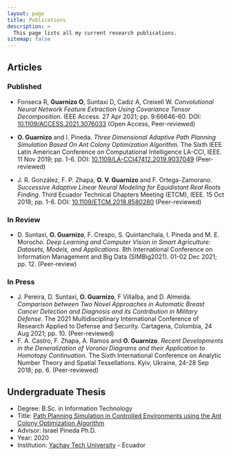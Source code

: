 ```yaml
---
layout: page
title: Publications
description: >
  This page lists all my current research publications.
sitemap: false
---
```

<!--author-->

## Articles

### Published

* Fonseca R, **Guarnizo O**, Suntaxi D, Cadiz A, Creixell W. *Convolutional Neural Network Feature Extraction Using Covariance Tensor Decomposition.* IEEE Access. 27 Apr 2021; pp. 9:66646-60. DOI: [10.1109/ACCESS.2021.3076033](https://ieeexplore.ieee.org/abstract/document/9416639) (Open Access, Peer-reviewed) 

* **O. Guarnizo** and I. Pineda. *Three Dimensional Adaptive Path Planning Simulation Based On Ant Colony Optimization Algorithm.* The Sixth IEEE Latin American Conference on Computational Intelligence LA-CCI, IEEE. 11 Nov 2019; pp. 1-6. DOI: [10.1109/LA-CCI47412.2019.9037049](https://ieeexplore.ieee.org/abstract/document/9037049) (Peer-reviewed)

* J. R. González, F. P. Zhapa, **O. V. Guarnizo** and F. Ortega-Zamorano. *Successive Adaptive Linear Neural Modeling for Equidistant Real Roots Finding*. Third Ecuador Technical Chapters Meeting (ETCM), IEEE. 15 Oct 2018; pp. 1-6. DOI: [10.1109/ETCM.2018.8580280](https://ieeexplore.ieee.org/document/8580280) (Peer-reviewed)

### In Review

* D. Suntaxi, **O. Guarnizo**, F. Crespo, S. Quintanchala, I. Pineda and M. E. Morocho. *Deep Learning and Computer Vision in Smart Agriculture: Datasets, Models, and Applications*. 8th International Conference on Information Management and Big Data (SIMBig2021). 01-02 Dec 2021; pp. 12. (Peer-review)

### In Press

* J. Pereira, D. Suntaxi, **O. Guarnizo**, F Villalba, and D. Almeida. *Comparison between Two Novel Approaches in Automatic Breast Cancer Detection and Diagnosis and its Contribution in Military Defense*. The 2021 Multidisciplinary International Conference of Research Applied to Defense and Security. Cartagena, Colombia, 24 Aug 2021; pp. 10. (Peer-reviewed)
* F. A. Castro, F. Zhapa, A. Ramos and **O. Guarnizo**. *Recent Developments in the Deneralization of Voronoi Diagrams and their Application to Homotopy Continuation.* The Sixth International Conference on Analytic Number Theory and Spatial Tessellations. Kyiv, Ukraine, 24-28 Sep 2018; pp. 6. (Peer-reviewed)

## Undergraduate Thesis

* Degree: B.Sc. in Information Technology
* Title: [Path Planning Simulation in Controlled Environments using the Ant Colony Optimization Algorithm](https://repositorio.yachaytech.edu.ec/handle/123456789/210)
* Advisor: Israel Pineda Ph.D.
* Year: 2020
* Institution: [Yachay Tech University](https://www.yachaytech.edu.ec/en/) - Ecuador
